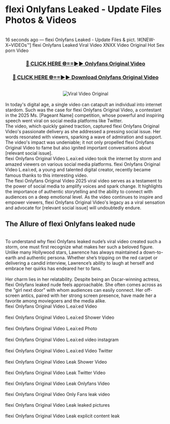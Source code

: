 # flexi Onlyfans Leaked - Update Files Photos & Videos 
<br>
16 seconds ago — flexi Onlyfans Leaked - Update Files & pict. !#[NEW-X~VIDEOs™] flexi Onlyfans Leaked Viral Video XNXX Video Original Hot Sex porn Video
<br>
<div align="center">
<h3><a href="http://freeplayer.one?title=flexi&ref=25OR" rel="nofollow">🔴 CLICK HERE 🌐==►► Onlyfans Original Video</a></h3>
<h3><a href="http://freeplayer.one?title=flexi&ref=25OR" rel="nofollow">🔴 CLICK HERE 🌐==►► Download Onlyfans Original Video</a></h3>
<br>
<a href="http://freeplayer.one?title=flexi&ref=25OR" rel="nofollow" data-target="animated-image.originalLink"><img src="https://i.ibb.co.com/xMMVF88/686577567.gif" alt="Viral Video Original" style="max-width: 100%; display: inline-block;" data-target="animated-image.originalImage"></a>
</div>
<br>
In today's digital age, a single video can catapult an individual into internet stardom. Such was the case for flexi Onlyfans Original Video, a contestant in the 2025 Ms. [Pageant Name] competition, whose powerful and inspiring speech went viral on social media platforms like Twitter.
<br>
The video, which quickly gained traction, captured flexi Onlyfans Original Video's passionate delivery as she addressed a pressing social issue. Her words resonated with viewers, sparking a wave of admiration and support. The video's impact was undeniable; it not only propelled flexi Onlyfans Original Video to fame but also ignited important conversations about [relevant social issue].
<br>
flexi Onlyfans Original Video L.ea𝚔ed video took the internet by storm and amazed viewers on various social media platforms. flexi Onlyfans Original Video L.ea𝚔ed, a young and talented digital creator, recently became famous thanks to this interesting video.
<br>
The flexi Onlyfans Original Video 2025 viral video serves as a testament to the power of social media to amplify voices and spark change. It highlights the importance of authentic storytelling and the ability to connect with audiences on a deep emotional level. As the video continues to inspire and empower viewers, flexi Onlyfans Original Video's legacy as a viral sensation and advocate for [relevant social issue] will undoubtedly endure.
<br>
<h2>The Allure of flexi Onlyfans leaked nude</h2>
<br>
To understand why flexi Onlyfans leaked nude’s viral video created such a storm, one must first recognize what makes her such a beloved figure. Unlike many Hollywood stars, Lawrence has always maintained a down-to-earth and authentic persona. Whether she’s tripping on the red carpet or delivering a candid interview, Lawrence’s ability to laugh at herself and embrace her quirks has endeared her to fans.
<br><br>
Her charm lies in her relatability. Despite being an Oscar-winning actress, flexi Onlyfans leaked nude feels approachable. She often comes across as the "girl next door" with whom audiences can easily connect. Her off-screen antics, paired with her strong screen presence, have made her a favorite among moviegoers and the media alike.
<br>
flexi Onlyfans Original Video L.ea𝚔ed Video
<br><br>
flexi Onlyfans Original Video L.ea𝚔ed Shower Video
<br><br>
flexi Onlyfans Original Video L.ea𝚔ed Photo
<br><br>
flexi Onlyfans Original Video L.ea𝚔ed video instagram
<br><br>
flexi Onlyfans Original Video L.ea𝚔ed Video Twitter
<br><br>
flexi Onlyfans Original Video Leak Shower Video
<br><br>
flexi Onlyfans Original Video Leak Twitter Video
<br><br>
flexi Onlyfans Original Video Leak Onlyfans Video
<br><br>
flexi Onlyfans Original Video Only Fans leak video
<br><br>
flexi Onlyfans Original Video Leak leaked pictures
<br><br>
flexi Onlyfans Original Video Leak explicit content leak